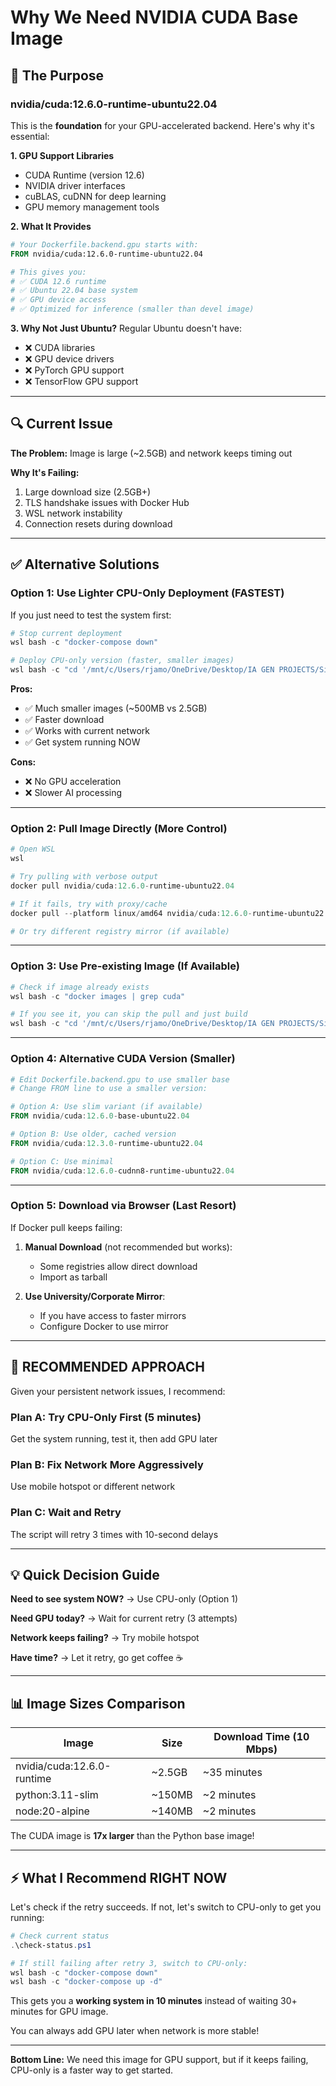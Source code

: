 # Why We Need NVIDIA CUDA Base Image

## 🎯 The Purpose

### nvidia/cuda:12.6.0-runtime-ubuntu22.04

This is the **foundation** for your GPU-accelerated backend. Here's why it's essential:

**1. GPU Support Libraries**
- CUDA Runtime (version 12.6)
- NVIDIA driver interfaces
- cuBLAS, cuDNN for deep learning
- GPU memory management tools

**2. What It Provides**
```dockerfile
# Your Dockerfile.backend.gpu starts with:
FROM nvidia/cuda:12.6.0-runtime-ubuntu22.04

# This gives you:
# ✅ CUDA 12.6 runtime
# ✅ Ubuntu 22.04 base system
# ✅ GPU device access
# ✅ Optimized for inference (smaller than devel image)
```

**3. Why Not Just Ubuntu?**
Regular Ubuntu doesn't have:
- ❌ CUDA libraries
- ❌ GPU device drivers
- ❌ PyTorch GPU support
- ❌ TensorFlow GPU support

---

## 🔍 Current Issue

**The Problem:** Image is large (~2.5GB) and network keeps timing out

**Why It's Failing:**
1. Large download size (2.5GB+)
2. TLS handshake issues with Docker Hub
3. WSL network instability
4. Connection resets during download

---

## ✅ Alternative Solutions

### Option 1: Use Lighter CPU-Only Deployment (FASTEST)
If you just need to test the system first:

```powershell
# Stop current deployment
wsl bash -c "docker-compose down"

# Deploy CPU-only version (faster, smaller images)
wsl bash -c "cd '/mnt/c/Users/rjamo/OneDrive/Desktop/IA GEN PROJECTS/Sistema Corporativo Documentacion AI-GPU boosted/Sistema-Corporativo-Documental-con-Capacidades-de-IA' && docker-compose build && docker-compose up -d"
```

**Pros:**
- ✅ Much smaller images (~500MB vs 2.5GB)
- ✅ Faster download
- ✅ Works with current network
- ✅ Get system running NOW

**Cons:**
- ❌ No GPU acceleration
- ❌ Slower AI processing

---

### Option 2: Pull Image Directly (More Control)

```powershell
# Open WSL
wsl

# Try pulling with verbose output
docker pull nvidia/cuda:12.6.0-runtime-ubuntu22.04

# If it fails, try with proxy/cache
docker pull --platform linux/amd64 nvidia/cuda:12.6.0-runtime-ubuntu22.04

# Or try different registry mirror (if available)
```

---

### Option 3: Use Pre-existing Image (If Available)

```powershell
# Check if image already exists
wsl bash -c "docker images | grep cuda"

# If you see it, you can skip the pull and just build
wsl bash -c "cd '/mnt/c/Users/rjamo/OneDrive/Desktop/IA GEN PROJECTS/Sistema Corporativo Documentacion AI-GPU boosted/Sistema-Corporativo-Documental-con-Capacidades-de-IA' && docker-compose -f docker-compose.gpu.yml build"
```

---

### Option 4: Alternative CUDA Version (Smaller)

```powershell
# Edit Dockerfile.backend.gpu to use smaller base
# Change FROM line to use a smaller version:

# Option A: Use slim variant (if available)
FROM nvidia/cuda:12.6.0-base-ubuntu22.04

# Option B: Use older, cached version
FROM nvidia/cuda:12.3.0-runtime-ubuntu22.04

# Option C: Use minimal
FROM nvidia/cuda:12.6.0-cudnn8-runtime-ubuntu22.04
```

---

### Option 5: Download via Browser (Last Resort)

If Docker pull keeps failing:

1. **Manual Download** (not recommended but works):
   - Some registries allow direct download
   - Import as tarball

2. **Use University/Corporate Mirror**:
   - If you have access to faster mirrors
   - Configure Docker to use mirror

---

## 🎯 RECOMMENDED APPROACH

Given your persistent network issues, I recommend:

### Plan A: Try CPU-Only First (5 minutes)
Get the system running, test it, then add GPU later

### Plan B: Fix Network More Aggressively
Use mobile hotspot or different network

### Plan C: Wait and Retry
The script will retry 3 times with 10-second delays

---

## 💡 Quick Decision Guide

**Need to see system NOW?** → Use CPU-only (Option 1)

**Need GPU today?** → Wait for current retry (3 attempts)

**Network keeps failing?** → Try mobile hotspot

**Have time?** → Let it retry, go get coffee ☕

---

## 📊 Image Sizes Comparison

| Image | Size | Download Time (10 Mbps) |
|-------|------|-------------------------|
| nvidia/cuda:12.6.0-runtime | ~2.5GB | ~35 minutes |
| python:3.11-slim | ~150MB | ~2 minutes |
| node:20-alpine | ~140MB | ~2 minutes |

The CUDA image is **17x larger** than the Python base image!

---

## ⚡ What I Recommend RIGHT NOW

Let's check if the retry succeeds. If not, let's switch to CPU-only to get you running:

```powershell
# Check current status
.\check-status.ps1

# If still failing after retry 3, switch to CPU-only:
wsl bash -c "docker-compose down"
wsl bash -c "docker-compose up -d"
```

This gets you a **working system in 10 minutes** instead of waiting 30+ minutes for GPU image.

You can always add GPU later when network is more stable!

---

**Bottom Line:** We need this image for GPU support, but if it keeps failing, CPU-only is a faster way to get started.
